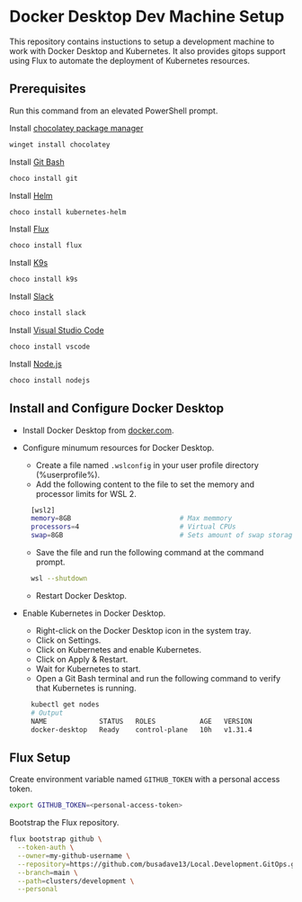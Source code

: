 # Docker Desktop Dev Machine Setup

This repository contains instuctions to setup a development machine to work with Docker Desktop and Kubernetes.
It also provides gitops support using Flux to automate the deployment of Kubernetes resources.

## Prerequisites

Run this command from an elevated PowerShell prompt.

Install [chocolatey package manager](https://chocolatey.org/)

``` bash
winget install chocolatey
```

Install [Git Bash](https://git-scm.com/)

``` bash
choco install git
```

Install [Helm](https://helm.sh/)

``` bash
choco install kubernetes-helm
```

Install [Flux](https://fluxcd.io/flux)

```bash
choco install flux
```

Install [K9s](https://k9scli.io/)

```bash
choco install k9s
```

Install [Slack](https://slack.com/)

```bash
choco install slack
```

Install [Visual Studio Code](https://code.visualstudio.com/)

```bash
choco install vscode
```

Install [Node.js](https://nodejs.org/)

```bash
choco install nodejs
```

## Install and Configure Docker Desktop

- Install Docker Desktop from [docker.com](https://www.docker.com/products/docker-desktop).
- Configure minumum resources for Docker Desktop.
  - Create a file named `.wslconfig` in your user profile directory (%userprofile%).
  - Add the following content to the file to set the memory and processor limits for WSL 2.

  ```bash
    [wsl2]
    memory=8GB                           # Max memmory
    processors=4                         # Virtual CPUs
    swap=8GB                             # Sets amount of swap storage space to 8GB, default is 25% of available RAM
  ```

  - Save the file and run the following command at the command prompt.
  
  ```bash
    wsl --shutdown
  ```

  - Restart Docker Desktop.
- Enable Kubernetes in Docker Desktop.
  - Right-click on the Docker Desktop icon in the system tray.
  - Click on Settings.
  - Click on Kubernetes and enable Kubernetes.
  - Click on Apply & Restart.
  - Wait for Kubernetes to start.
  - Open a Git Bash terminal and run the following command to verify that Kubernetes is running.

  ```bash
    kubectl get nodes
    # Output
    NAME             STATUS   ROLES           AGE   VERSION
    docker-desktop   Ready    control-plane   10h   v1.31.4
  ```
  
## Flux Setup

Create environment variable named `GITHUB_TOKEN` with a personal access token.

```bash
export GITHUB_TOKEN=<personal-access-token>
```

Bootstrap the Flux repository.

```bash
flux bootstrap github \
  --token-auth \
  --owner=my-github-username \
  --repository=https://github.com/busadave13/Local.Development.GitOps.git \
  --branch=main \
  --path=clusters/development \
  --personal
```
